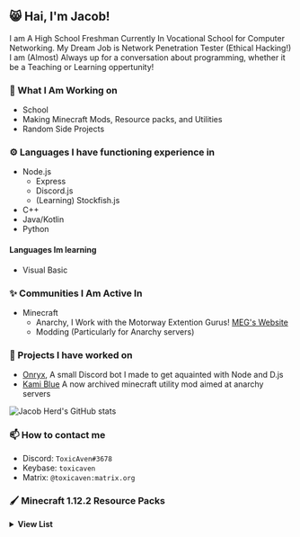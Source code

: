 ## 😸 Hai, I'm Jacob!

I am A High School Freshman Currently In Vocational School for Computer Networking. My Dream Job is Network Penetration Tester (Ethical Hacking!) I am (Almost) Always up for a conversation about programming, whether it be a Teaching or Learning oppertunity!

### 🚀 What I Am Working on

- School
- Making Minecraft Mods, Resource packs, and Utilities
- Random Side Projects

### ⚙️ Languages I have functioning experience in

- Node.js
  - Express
  - Discord.js
  - (Learning) Stockfish.js
- C++
- Java/Kotlin
- Python

#### Languages Im learning

- Visual Basic

### ✨ Communities I Am Active In

- Minecraft
  - Anarchy, I Work with the Motorway Extention Gurus! [MEG's Website](https://meg.one)
  - Modding (Particularly for Anarchy servers)

### 💎 Projects I have worked on

- [Onryx](https://github.com/ToxicAven/onryx), A small Discord bot I made to get aquainted with Node and D.js
- [Kami Blue](https://github.org/kami-blue/client) A now archived minecraft utility mod aimed at anarchy servers

![Jacob Herd's GitHub stats](https://github-readme-stats.vercel.app/api?username=ToxicAven&count_private=true&show_icons=true&theme=tokyonight)

### 📫 How to contact me

- Discord: `ToxicAven#3678`
- Keybase: `toxicaven`
- Matrix: `@toxicaven:matrix.org`

### 🖌️ Minecraft 1.12.2 Resource Packs

<details>
  <summary><b>View List</b></summary>

<ul>
<li><a href="https://github.com/ToxicAven/ResourcePacks/blob/main/Avens_beta7.zip?raw=true">Aven's PVP: Beta 7</a></li>
<li><a href="https://github.com/ToxicAven/ResourcePacks/blob/main/FunnyBuckets.zip?raw=true">Inverted Buckets</a></li>
<li><a href="https://github.com/ToxicAven/ResourcePacks/blob/main/IllsEndCrystal.zip?raw=true">Illville's End Crystal</a></li>
<li><a href="https://github.com/ToxicAven/ResourcePacks/blob/main/NonAnimatedIll.zip?raw=true">Illville's Blinding Nether</a></li>
<li><a href="https://github.com/ToxicAven/ResourcePacks/blob/main/NyanNetherrack.zip?raw=true">Nyan Netherrack</a></li>
<li><a href="https://github.com/ToxicAven/ResourcePacks/blob/main/TwinTowersNetherrack.zip?raw=true">Illville's Twin Towers Netherrack</a></li>
<li><a href="https://github.com/ToxicAven/ResourcePacks/blob/main/Ill'sAnimatedTotem.zip?raw=true">Illville's Skin Totem</a></li>
<li><a href="https://github.com/ToxicAven/ResourcePacks/blob/main/IllsCorruptedGapple.zip?raw=true">Illville's Glitched Gapple</a></li>
<li><a href="https://raw.githubusercontent.com/ToxicAven/ToxicAven/main/experimental.gif">Latest Experimental Pack</a></li>
<br>
I also made a few textures on the Motorway Extension Guru's <a href="https://meg.one/designer/">Pack Designer</a>!
</ul>

</details>
